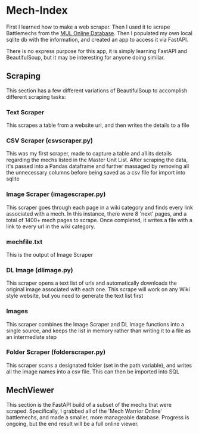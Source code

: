 # Mech-Index

First I learned how to make a web scraper. Then I used it to scrape Battlemechs from the [MUL Online Database](http://www.masterunitlist.info/Unit/Filter). Then I populated my own local sqlite db with the information, and created an app to access it via FastAPI.

There is no express purpose for this app, it is simply learning FastAPI and BeautifulSoup, but it may be interesting for anyone doing similar.

## Scraping

This section has a few different variations of BeautifulSoup to accomplish different scraping tasks:

### Text Scraper

This scrapes a table from a website url, and then writes the details to a file

### CSV Scraper (csvscraper.py)

This was my first scraper, made to capture a table and all its details regarding the mechs listed in the Master Unit List. After scraping the data, it's passed into a Pandas dataframe and further massaged by removing all the unnecessary columns before being saved as a csv file for import into sqlite

### Image Scraper (imagescraper.py)

This scraper goes through each page in a wiki category and finds every link associated with a mech. In this instance, there were 8 'next' pages, and a total of 1400+ mech pages to scrape. Once completed, it writes a file with a link to every url in the wiki category.

### mechfile.txt

This is the output of Image Scraper

### DL Image (dlimage.py)

This scraper opens a text list of urls and automatically downloads the original image associated with each one. This scrape will work on any Wiki style website, but you need to generate the text list first

### Images

This scraper combines the Image Scraper and DL Image functions into a single source, and keeps the list in memory rather than writing it to a file as an intermediate step

### Folder Scraper (folderscraper.py)

This scraper scans a designated folder (set in the path variable), and writes all the image names into a csv file. This can then be imported into SQL

## MechViewer

This section is the FastAPI build of a subset of the mechs that were scraped. Specifically, I grabbed all of the 'Mech Warrior Online' battlemechs, and made a smaller, more manageable database. Progress is ongoing, but the end result will be a full online viewer.
